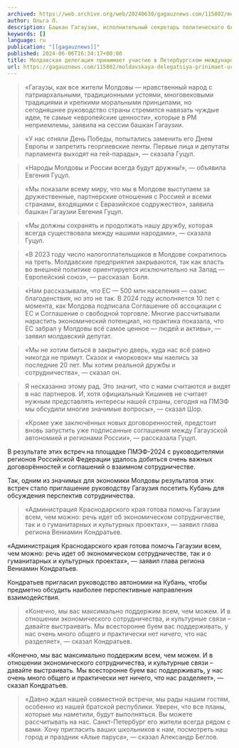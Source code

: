 ```yaml
---
archived: https://web.archive.org/web/20240630/gagauznews.com/115802/moldavskaya-delegatsiya-prinimaet-uchastie-v-peterburgskom-mezhdunarodnom-ekonomicheskom-forume.html
author: Ольга Л.
description: Башкан Гагаузии, исполнительный секретарь политического блока «Победа» Евгения Гуцул, зампред Исполкома Гагаузии Виктор Петров, депутаты парламента Молдовы из группы «Победа» и члены Исполкома Гагаузии принимают участие в работе Петербургского международного экономического форума (ПМЭФ-2024). В проведенной сегодня  дискуссии на сессии в рамках ПМЭФ «Традиционные ценности как показатель здорового общества» вместе с делегатами Молдовы участвовали российская ведущая Юлия Барановская, зампред Госдумы РФ Анна Кузнецова, председатель Синодального отдела по взаимоотношениям церкви с обществом и средствами массовой информации (РПЦ) Владимир Легойда. Модератором встречи стала главный редактор RT Маргарита Симоньян. «Гагаузы, как все жители Молдовы — нравственный народ с патриархальными, традиционными устоями, многовековыми традициями и крепкими моральными принципами, но […]
keywords: []
language: ru
publication: "[[gagauznews]]"
published: 2024-06-06T16:34:17+00:00
title: Молдавская делегация принимает участие в Петербургском международном экономическом форуме
url: https://gagauznews.com/115802/moldavskaya-delegatsiya-prinimaet-uchastie-v-peterburgskom-mezhdunarodnom-ekonomicheskom-forume.html
---
```


> «Гагаузы, как все жители Молдовы — нравственный народ с патриархальными, традиционными устоями, многовековыми традициями и крепкими моральными принципами, но сегодняшнее руководство страны стремится навязать чуждые идеи, те самые «европейские ценности», которые в РМ неприемлемы, заявила на сессии башкан Гагаузии.

> «У нас отняли День Победы, попытались заменить его Днем Европы и запретить георгиевские ленты. Первые лица и депутаты парламента выходят на гей-парады», — сказала Гуцул.



> «Народы Молдовы и России всегда будут дружны!», — объявила Евгения Гуцул.

> «Мы показали всему миру, что мы в Молдове выступаем за дружественные, партнерские отношения с Россией и всеми странами, входящими с Евразийское содружество», заявила башкан Гагаузии Евгения Гуцул.



> «Мы должны сохранять и продолжать нашу дружбу, которая всегда существовала между нашими народами», — сказала Гуцул.

> «В 2023 году число налогоплательщиков в Молдове сократилось на треть. Молдавские предприятия закрываются, так как власть во внешней политике ориентируется исключительно на Запад — Европейский союз», — рассказал  Боля.

> «Нам рассказывали, что ЕС — 500 млн населения — оазис благоденствия, но это не так. В 2024 году исполняется 10 лет с момента, как Молдова подписала Соглашение об ассоциации с ЕС и Соглашение о свободной торговле. Многие рассчитывали нарастить экономический потенциал, но практика показала, что ЕС забрал у Молдовы всё самое ценное — людей и активы», — заявил молдавский депутат.



> «Мы не хотим биться в закрытую дверь, куда нас всё равно никогда не примут. Сказок и «морковок» мы наелись за последние 20 лет. Мы хотим реальной дружбы и сотрудничества», — сказал он.

> Я несказанно этому рад. Это значит, что с нами считаются и видят в нас партнеров. И, хотя официальный Кишинев не считает нужным представлять интересы нашей страны, сегодня на ПМЭФ мы обсудили многие значимые вопросы», — сказал Шор.

> «Кроме уже заключённых новых договоренностей, предстоит вновь запустить уже подписанные соглашения между Гагаузской автономией и регионами России», — рассказала Гуцул.



В результате этих встреч на площадке ПМЭФ-2024 с руководителями регионов Российской Федерации удалось добиться очень важных договорённостей и соглашений о взаимном сотрудничестве.

Так, одним из значимых для экономики Молдовы результатов этих встреч стало приглашение руководству Гагаузия посетить Кубань для обсуждения перспектив сотрудничества.

> «Администрация Краснодарского края готова помочь Гагаузии всем, чем можно: речь идет об экономическом сотрудничестве, так и о гуманитарных и культурных проектах», — заявил глава региона Вениамин Кондратьев.

«Администрация Краснодарского края готова помочь Гагаузии всем, чем можно: речь идет об экономическом сотрудничестве, так и о гуманитарных и культурных проектах», — заявил глава региона Вениамин Кондратьев.

Кондратьев пригласил руководство автономии на Кубань, чтобы предметно обсудить наиболее перспективные направления взаимодействия.

> «Конечно, мы вас максимально поддержим всем, чем можем. И в отношении экономического сотрудничества, и культурные связи – давайте выстраивать. Мы всесторонне буем вас поддерживать, у нас очень много общего и практически нет ничего, что нас разделяет», — сказал Кондратьев.

«Конечно, мы вас максимально поддержим всем, чем можем. И в отношении экономического сотрудничества, и культурные связи – давайте выстраивать. Мы всесторонне буем вас поддерживать, у нас очень много общего и практически нет ничего, что нас разделяет», — сказал Кондратьев.



> «Давно ждал нашей совместной встречи, мы рады нашим гостям, особенно из нашей братской республики. Уверен, что все планы, которые мы наметили, будут выполняться. Вы можете рассчитывать на нас. Санкт-Петербург его жители всегда рядом с вами. Хочу пригласить ваших школьников к нам, посмотреть наш город и праздник «Алые паруса», — сказал Александр Беглов.